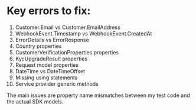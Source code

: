 # Key errors to fix:

1. Customer.Email vs Customer.EmailAddress
2. WebhookEvent.Timestamp vs WebhookEvent.CreatedAt
3. ErrorDetails vs ErrorResponse
4. Country properties
5. CustomerVerificationProperties properties
6. KycUpgradeResult properties
7. Request model properties
8. DateTime vs DateTimeOffset
9. Missing using statements
10. Service provider generic methods

The main issues are property name mismatches between my test code and the actual SDK models.